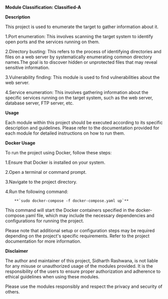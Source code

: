 **Module Classification: Classified-A**

**Description**

This project is used to enumerate the target to gather information about it.

1.Port enumeration: This involves scanning the target system to identify open ports and the services running on them.

2.Directory busting: This refers to the process of identifying directories and files on a web server by systematically enumerating common directory names.The goal is to discover hidden or unprotected files that may reveal sensitive information.

3.Vulnerability finding: This module is used to find vulnerabilities about the web server.

4.Service enumeration: This involves gathering information about the specific services running on the target system, such as the web server, database server, FTP server, etc.

**Usage**

Each module within this project should be executed according to its specific description and guidelines. Please refer to the documentation provided for each module for detailed instructions on how to run them.

**Docker Usage**

To run the project using Docker, follow these steps:

1.Ensure that Docker is installed on your system.

2.Open a terminal or command prompt.

3.Navigate to the project directory.

4.Run the following command:

		**`sudo docker-compose -f docker-compose.yaml up`**

This command will start the Docker containers specified in the docker-compose.yaml file, which may include the necessary dependencies and configurations for running the project.

Please note that additional setup or configuration steps may be required depending on the project's specific requirements. Refer to the project documentation for more information.

**Disclaimer**

The author and maintainer of this project, Sidharth Rashwana, is not liable for any misuse or unauthorized usage of the modules provided. It is the responsibility of the users to ensure proper authorization and adherence to ethical guidelines when using these modules.

Please use the modules responsibly and respect the privacy and security of others.
